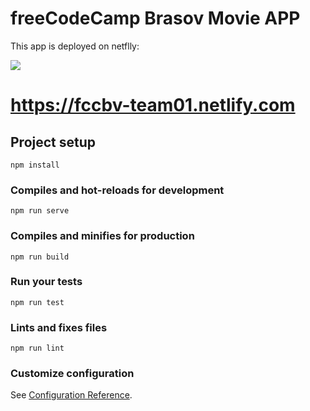 # freeCodeCamp Brasov Movie APP



This app is deployed on netflly:

![](https://www.netlify.com/img/press/logos/logomark.png)



# https://fccbv-team01.netlify.com





## Project setup
```
npm install
```

### Compiles and hot-reloads for development
```
npm run serve
```

### Compiles and minifies for production
```
npm run build
```

### Run your tests
```
npm run test
```

### Lints and fixes files
```
npm run lint
```

### Customize configuration
See [Configuration Reference](https://cli.vuejs.org/config/).
